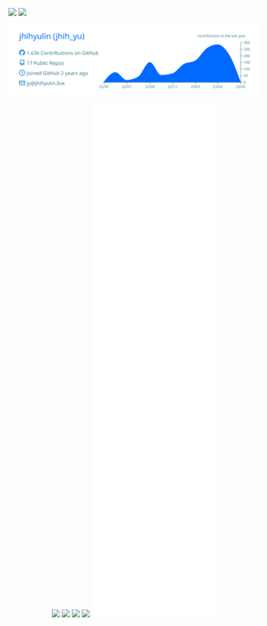 ![](https://komarev.com/ghpvc/?username=jhihyulin&color=brightgreen&style=for-the-badge)
![](https://wakatime.com/badge/user/2d272511-3d9b-476f-bb65-06e47ab8dffb.svg?style=for-the-badge)

<p align="center">
    <img src="/profile-summary-card-output/transparent/0-profile-details.svg" />
    <p align="center">
        <img src="https://github-readme-stats.vercel.app/api?username=jhihyulin&show_icons=true&theme=transparent&hide_border=true" />
        <img src="https://github-readme-stats.vercel.app/api/top-langs/?username=jhihyulin&layout=compact&theme=transparent&hide_border=true" />
    </ p>
    <img src="https://github-readme-stats.vercel.app/api/wakatime?username=jhihyulin&layout=compact&theme=transparent&hide_border=true&range=all_time" />
    <img src="https://github-readme-streak-stats.herokuapp.com?user=jhihyulin&theme=transparent&hide_border=true" />
    <img src="/github-metrics.svg" />
</ p>
